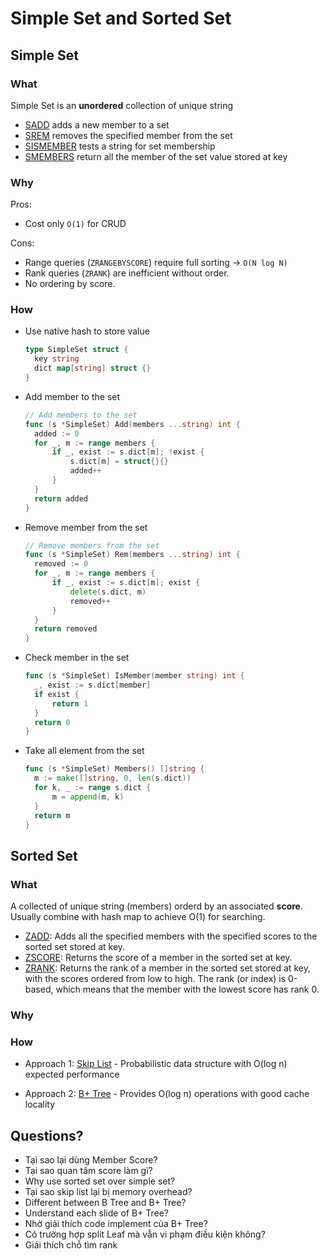 # Simple Set and Sorted Set

## Simple Set

### What

Simple Set is an **unordered** collection of unique string

- [SADD](https://redis.io/docs/latest/commands/sadd/) adds a new member to a set
- [SREM](https://redis.io/docs/latest/commands/srem/) removes the specified member from the set
- [SISMEMBER](https://redis.io/docs/latest/commands/sismember/) tests a string for set membership
- [SMEMBERS](https://redis.io/docs/latest/commands/smembers/) return all the member of the set value stored at key

### Why

Pros:

- Cost only `O(1)` for CRUD

Cons:

- Range queries (`ZRANGEBYSCORE`) require full sorting → `O(N log N)`
- Rank queries (`ZRANK`) are inefficient without order.
- No ordering by score.

### How

- Use native hash to store value

  ```go
  type SimpleSet struct {
    key string
    dict map[string] struct {}
  }
  ```

- Add member to the set

  ```go
  // Add members to the set
  func (s *SimpleSet) Add(members ...string) int {
  	added := 0
  	for _, m := range members {
  		if _, exist := s.dict[m]; !exist {
  			s.dict[m] = struct{}{}
  			added++
  		}
  	}
  	return added
  }
  ```

- Remove member from the set

  ```go
  // Remove members from the set
  func (s *SimpleSet) Rem(members ...string) int {
  	removed := 0
  	for _, m := range members {
  		if _, exist := s.dict[m]; exist {
  			delete(s.dict, m)
  			removed++
  		}
  	}
  	return removed
  }
  ```

- Check member in the set

  ```go
  func (s *SimpleSet) IsMember(member string) int {
  	_, exist := s.dict[member]
  	if exist {
  		return 1
  	}
  	return 0
  }
  ```

- Take all element from the set
  ```go
  func (s *SimpleSet) Members() []string {
  	m := make([]string, 0, len(s.dict))
  	for k, _ := range s.dict {
  		m = append(m, k)
  	}
  	return m
  }
  ```

## Sorted Set

### What

A collected of unique string (members) orderd by an associated **score**. Usually combine with hash map to achieve O(1) for searching.

- [ZADD](https://redis.io/docs/latest/commands/zadd/): Adds all the specified members with the specified scores to the sorted set stored at key.
- [ZSCORE](https://redis.io/docs/latest/commands/zscore/): Returns the score of a member in the sorted set at key.
- [ZRANK](https://redis.io/docs/latest/commands/zrank/): Returns the rank of a member in the sorted set stored at key, with the scores ordered from low to high. The rank (or index) is 0-based, which means that the member with the lowest score has rank 0.

### Why

### How

- Approach 1: [Skip List](5.%20Skip%20List.md) - Probabilistic data structure with O(log n) expected performance

- Approach 2: [B+ Tree](5.%20B+Tree.md) - Provides O(log n) operations with good cache locality

## Questions?

- Tại sao lại dùng Member Score?
- Tại sao quan tâm score làm gì?
- Why use sorted set over simple set?
- Tại sao skip list lại bị memory overhead?
- Different between B Tree and B+ Tree?
- Understand each slide of B+ Tree?
- Nhờ giải thích code implement của B+ Tree?
- Có trường hợp split Leaf mà vẫn vi phạm điều kiện không?
- Giải thích chỗ tìm rank
